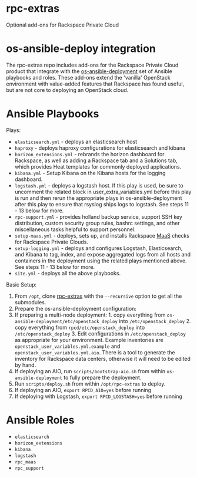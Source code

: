 # rpc-extras
Optional add-ons for Rackspace Private Cloud

# os-ansible-deploy integration

The rpc-extras repo includes add-ons for the Rackspace Private Cloud product
that integrate with the 
[os-ansible-deployment](https://github.com/stackforge/os-ansible-deployment)
set of Ansible playbooks and roles.
These add-ons extend the 'vanilla' OpenStack environment with value-added
features that Rackspace has found useful, but are not core to deploying an
OpenStack cloud.

# Ansible Playbooks

Plays:

* `elasticsearch.yml` - deploys an elasticsearch host
* `haproxy` - deploys haproxy configurations for elasticsearch and kibana
* `horizon_extensions.yml` - rebrands the horizon dashboard for Rackspace,
as well as adding a Rackspace tab and a Solutions tab, which provides
Heat templates for commonly deployed applications.
* `kibana.yml` - Setup Kibana on the Kibana hosts for the logging dashboard.
* `logstash.yml` - deploys a logstash host. If this play is used, be sure to 
uncomment the related block in user_extra_variables.yml before this play is 
run and then rerun the appropriate plays in os-ansible-deployment after this 
play to ensure that rsyslog ships logs to logstash. See steps 11 - 13 below 
for more.
* `rpc-support.yml` - provides holland backup service, support SSH key
distribution, custom security group rules, bashrc settings, and other
miscellaneous tasks helpful to support personnel.
* `setup-maas.yml` - deploys, sets up, and installs Rackspace
[MaaS](http://www.rackspace.com/cloud/monitoring) checks
for Rackspace Private Clouds.
* `setup-logging.yml` - deploys and configures Logstash, Elasticsearch, and 
Kibana to tag, index, and expose aggregated logs from all hosts and containers
in the deployment using the related plays mentioned above. See steps 11 - 13 
below for more.
* `site.yml` - deploys all the above playbooks.

Basic Setup:

1. From ```/opt```, clone [rpc-extras](https://github.com/rcbops/rpc-extras)
with the ```--recursive``` option to get all the submodules.
2. Prepare the os-ansible-deployment configuration:
  1. If preparing a multi-node deployment:
    1. copy everything from ```os-ansible-deployment/etc/openstack_deploy```
    into ```/etc/openstack_deploy```
    2. copy everything from ```rpcd/etc/openstack_deploy``` into
    ```/etc/openstack_deploy```
    3. Edit configurations in ```/etc/openstack_deploy``` as appropriate for
    your environment. Example inventories are
    ```openstack_user_variables.yml.example``` and
    ```openstack_user_variables.yml.aio```. There is a tool to generate the
    inventory for Rackspace data centers, otherwise it will need to be edited
    by hand.
  2. If deploying an AIO, run ```scripts/bootstrap-aio.sh``` from within
  ```os-ansible-deployment``` to fully prepare the deployment.
3. Run ```scripts/deploy.sh``` from within ```/opt/rpc-extras``` to deploy.
  1. If deploying an AIO, ```export RPCD_AIO=yes``` before running
  2. If deploying with Logstash, ```export RPCD_LOGSTASH=yes``` before running

# Ansible Roles

* `elasticsearch`
* `horizon_extensions`
* `kibana`
* `logstash`
* `rpc_maas`
* `rpc_support`

